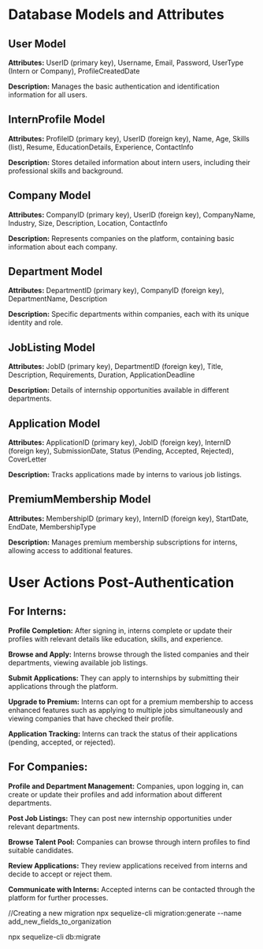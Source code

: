 # Database Models and Attributes

## User Model

**Attributes:** UserID (primary key), Username, Email, Password, UserType (Intern or Company), ProfileCreatedDate

**Description:** Manages the basic authentication and identification information for all users.

## InternProfile Model

**Attributes:** ProfileID (primary key), UserID (foreign key), Name, Age, Skills (list), Resume, EducationDetails, Experience, ContactInfo

**Description:** Stores detailed information about intern users, including their professional skills and background.

## Company Model

**Attributes:** CompanyID (primary key), UserID (foreign key), CompanyName, Industry, Size, Description, Location, ContactInfo

**Description:** Represents companies on the platform, containing basic information about each company.

## Department Model

**Attributes:** DepartmentID (primary key), CompanyID (foreign key), DepartmentName, Description

**Description:** Specific departments within companies, each with its unique identity and role.

## JobListing Model

**Attributes:** JobID (primary key), DepartmentID (foreign key), Title, Description, Requirements, Duration, ApplicationDeadline

**Description:** Details of internship opportunities available in different departments.

## Application Model

**Attributes:** ApplicationID (primary key), JobID (foreign key), InternID (foreign key), SubmissionDate, Status (Pending, Accepted, Rejected), CoverLetter

**Description:** Tracks applications made by interns to various job listings.

## PremiumMembership Model

**Attributes:** MembershipID (primary key), InternID (foreign key), StartDate, EndDate, MembershipType

**Description:** Manages premium membership subscriptions for interns, allowing access to additional features.

# User Actions Post-Authentication

## For Interns:

**Profile Completion:** After signing in, interns complete or update their profiles with relevant details like education, skills, and experience.

**Browse and Apply:** Interns browse through the listed companies and their departments, viewing available job listings.

**Submit Applications:** They can apply to internships by submitting their applications through the platform.

**Upgrade to Premium:** Interns can opt for a premium membership to access enhanced features such as applying to multiple jobs simultaneously and viewing companies that have checked their profile.

**Application Tracking:** Interns can track the status of their applications (pending, accepted, or rejected).

## For Companies:

**Profile and Department Management:** Companies, upon logging in, can create or update their profiles and add information about different departments.

**Post Job Listings:** They can post new internship opportunities under relevant departments.

**Browse Talent Pool:** Companies can browse through intern profiles to find suitable candidates.

**Review Applications:** They review applications received from interns and decide to accept or reject them.

**Communicate with Interns:** Accepted interns can be contacted through the platform for further processes.


//Creating a new migration
npx sequelize-cli migration:generate --name add_new_fields_to_organization

npx sequelize-cli db:migrate


